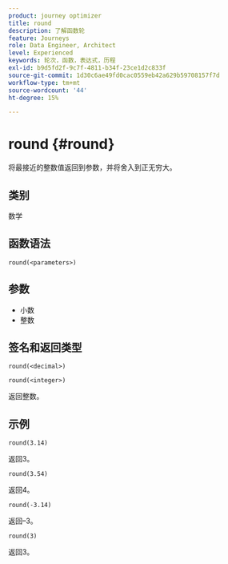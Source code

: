 ```yaml
---
product: journey optimizer
title: round
description: 了解函数轮
feature: Journeys
role: Data Engineer, Architect
level: Experienced
keywords: 轮次，函数，表达式，历程
exl-id: b9d5fd2f-9c7f-4811-b34f-23ce1d2c833f
source-git-commit: 1d30c6ae49fd0cac0559eb42a629b59708157f7d
workflow-type: tm+mt
source-wordcount: '44'
ht-degree: 15%

---
```


# round {#round}

将最接近的整数值返回到参数，并将舍入到正无穷大。

## 类别

数学

## 函数语法

`round(<parameters>)`

## 参数

* 小数
* 整数

## 签名和返回类型

`round(<decimal>)`

`round(<integer>)`

返回整数。

## 示例

`round(3.14)`

返回3。

`round(3.54)`

返回4。

`round(-3.14)`

返回–3。

`round(3)`

返回3。
